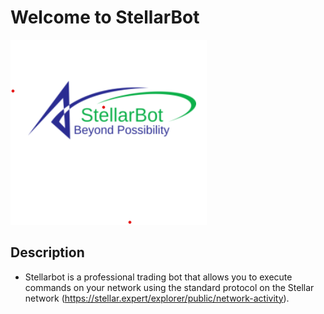 
# Welcome to  StellarBot
![stellarbot](images/stellarbot.png)


## Description
   - Stellarbot is a professional trading bot that allows you to execute commands on your network using the standard protocol on the Stellar network (https://stellar.expert/explorer/public/network-activity).
